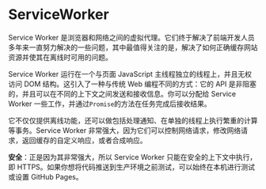 # ServiceWorker

Service Worker 是浏览器和网络之间的虚拟代理。它们终于解决了前端开发人员多年来一直努力解决的一些问题，其中最值得关注的是，解决了如何正确缓存网站资源并使其在离线时可用的问题。

Service Worker 运行在一个与页面 JavaScript 主线程独立的线程上，并且无权访问 DOM 结构。这引入了一种与传统 Web 编程不同的方式：它的 API 是非阻塞的，并且可以在不同的上下文之间发送和接收信息。你可以分配给 Service Worker 一些工作，并通过`Promise`的方法在任务完成后接收结果。

它不仅仅提供离线功能，还可以做包括处理通知、在单独的线程上执行繁重的计算等事务。Service Worker 非常强大，因为它们可以控制网络请求，修改网络请求，返回缓存的自定义响应，或者合成响应。

**安全**：正是因为其非常强大，所以 Service Worker 只能在安全的上下文中执行，即 HTTPS。如果你想将代码推送到生产环境之前测试，可以始终在本机进行测试或设置 GitHub Pages。